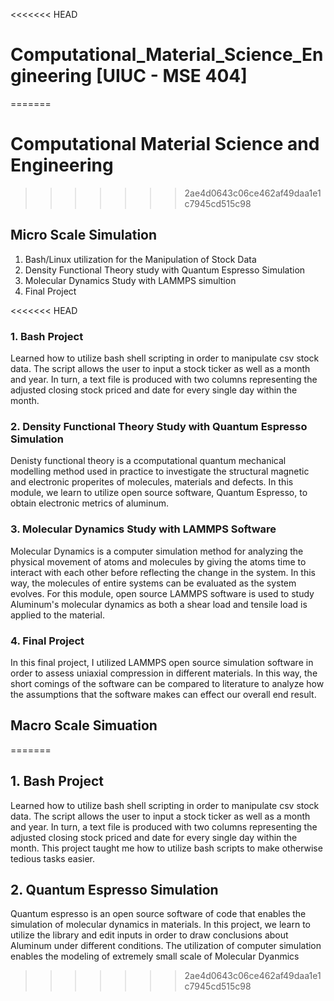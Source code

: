 <<<<<<< HEAD
# Computational_Material_Science_Engineering [UIUC - MSE 404]
=======
# Computational Material Science and Engineering
>>>>>>> 2ae4d0643c06ce462af49daa1e1c7945cd515c98

## Micro Scale Simulation

1. Bash/Linux utilization for the Manipulation of Stock Data
2. Density Functional Theory study with Quantum Espresso Simulation
3. Molecular Dynamics Study with LAMMPS simultion 
4. Final Project


<<<<<<< HEAD
### 1. Bash Project
Learned how to utilize bash shell scripting in order to manipulate csv stock data. The script allows the user to input a stock ticker as well as a month and year. In turn, a text file is produced with two columns representing the adjusted closing stock priced and date for every single day within the month.

### 2. Density Functional Theory Study with Quantum Espresso Simulation 
Denisty functional theory is a ccomputational quantum mechanical modelling method used in practice to investigate the structural magnetic and electronic properites of molecules, materials and defects. In this module, we learn to utilize open source software, Quantum Espresso, to obtain electronic metrics of aluminum. 

### 3. Molecular Dynamics Study with LAMMPS Software
Molecular Dynamics is a computer simulation method for analyzing the physical movement of atoms and molecules by giving the atoms time to interact with each other before reflecting the change in the system. In this way, the molecules of entire systems can be evaluated as the system evolves. For this module, open source LAMMPS software is used to study Aluminum's molecular dynamics as both a shear load and tensile load is applied to the material.

### 4. Final Project
In this final project, I utilized LAMMPS open source simulation software in order to assess uniaxial compression in different materials. In this way, the short comings of the software can be compared to literature to analyze how the assumptions that the software makes can effect our overall end result.

## Macro Scale Simuation 



=======
## 1. Bash Project
Learned how to utilize bash shell scripting in order to manipulate csv stock data. The script allows the user to input a stock ticker as well as a month and year. In turn, a text file is produced with two columns representing the adjusted closing stock priced and date for every single day within the month. This project taught me how to utilize bash scripts to make otherwise tedious tasks easier.

## 2. Quantum Espresso Simulation
Quantum espresso is an open source software of code that enables the simulation of molecular dynamics in materials. In this project, we learn to utilize the library and edit inputs in order to draw conclusions about Aluminum under different conditions. The utilization of computer simulation enables the modeling of extremely small scale of Molecular Dyanmics 
>>>>>>> 2ae4d0643c06ce462af49daa1e1c7945cd515c98
